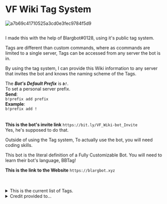 # VF Wiki Tag System 

![a7b69c41710525a3cd0e3fec9784f5d9](https://user-images.githubusercontent.com/66041755/214806929-c93a9c4f-3be4-46ee-890e-5bd6f2188f24.png)

## 

I made this with the help of Blargbot#0128, using it's public tag system.

Tags are different than custom commands, where as ccommands are limited to a single server, Tags can be accessed from any server the bot is in.

By using the tag system, I can provide this Wiki information to any server that invites the bot and knows the naming scheme of the Tags.

The ***Bot's Default Prefix*** is ***`b!`***.<br>
To set a personal server prefix. 
<br>**Send**:<br>```b!prefix add prefix``` <br>**Example**:<br>
```b!prefix add !```
<br><br><br>
__**This is the bot's invite link**__
```https://bit.ly/VF_Wiki-bot_Invite```<br>Yes, he's supposed to do that. 

Outside of using the Tag system, To actually use the bot, you will need coding skills.

This bot is the literal definition of a Fully Customizable Bot.
You will need to learn their bot's language, BBTag!

__**This is the link to the Website**__ 
```https://blargbot.xyz```
<br><br><br>

<details>
  <summary>This is the current list of Tags.</summary>
  <p 
• vf-badges<br>
• vf-boats<br>
• vf-charms<br>
• vf-clans<br>
• vf-pets<br>
• vf-fishinfo, vf-fish1-6<br>
• vf-rodinfo, vf-rods1-6
  </p> 
</details>

<details>
 <summary>Credit provided to...</summary>
 <p>
<details>
 <summary>Colossus#0069</summary>
 <p>
For Material List & Data<br>
• vf-fish1-6,<br>
• vf-rods1-6,<br>
• vf-boats,<br>
• vf-charms 
</p>
</details>
